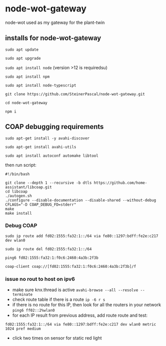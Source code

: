 # node-wot-gateway
node-wot used as my gateway for the plant-twin

## installs for node-wot-gateway
`sudo apt update`

`sudo apt upgrade`

`sudo apt install node` (version >12 is requiredsu)

`sudo apt install npm `

`sudo apt install node-typescript`

`git clone https://github.com/SteinerPascal/node-wot-gateway.git`

`cd node-wot-gateway`

`npm i `

## COAP debugging requirements

`sudo apt-get install -y avahi-discover`

`sudo apt-get install avahi-utils`

`sudo apt install autoconf automake libtool`

then run script:
```
#!/bin/bash

git clone --depth 1 --recursive -b dtls https://github.com/home-assistant/libcoap.git
cd libcoap
./autogen.sh
./configure --disable-documentation --disable-shared --without-debug CFLAGS="-D COAP_DEBUG_FD=stderr"
make
make install
```

### Debug COAP

`sudo ip route add fd02:1555:fa32:1::/64 via fe80::1297:bdff:fe2e:c217 dev wlan0`

`sudo ip route del fd02:1555:fa32:1::/64`

`ping6 fd02:1555:fa32:1:f0c6:2460:4a3b:2f3b`

`coap-client coap://[fd02:1555:fa32:1:f0c6:2460:4a3b:2f3b]/f`


### issue no rout to host on ipv6
- make sure knx.thread is active `avahi-browse --all --resolve --terminate`
- check route table if there is a route `ip -6 r s`
- if there is no route for this IP, then look for all the routers in your network `ping6 ff02::2%wlan0`
- for each IP result from previous address, add route route and test: 
```
fd02:1555:fa32:1::/64 via fe80::1297:bdff:fe2e:c217 dev wlan0 metric 1024 pref medium
```
- click two times on sensor for static red light